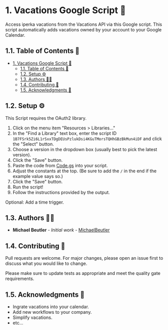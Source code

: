 # 1. Vacations Google Script 📅

Access iperka vacations from the Vacations API via this Google script. This script automatically adds vacations owned by your account to your Google Calendar.

## 1.1. Table of Contents 🧾

- [1. Vacations Google Script 📅](#1-vacations-google-script-)
  - [1.1. Table of Contents 🧾](#11-table-of-contents-)
  - [1.2. Setup ⚙](#12-setup-)
  - [1.3. Authors 👨‍💻](#13-authors-)
  - [1.4. Contributing 🤝](#14-contributing-)
  - [1.5. Acknowledgments 🐛](#15-acknowledgments-)

## 1.2. Setup ⚙

This Script requires the OAuth2 library.

1. Click on the menu item "Resources > Libraries..."
2. In the "Find a Library" text box, enter the script ID
   `1B7FSrk5Zi6L1rSxxTDgDEUsPzlukDsi4KGuTMorsTQHhGBzBkMun4iDF` and click the
   "Select" button.
3. Choose a version in the dropdown box (usually best to pick the latest
   version).
4. Click the "Save" button.
5. Paste the code from [Code.gs](Code.gs) into your script.
6. Adjust the constants at the top. (Be sure to add the `/` in the end if the example value says so.)
7. Click the "Save" button.
8. Run the script!
9. Follow the instructions provided by the output.

Optional: Add a time trigger.

## 1.3. Authors 👨‍💻

- **Michael Beutler** - _Initial work_ - [MichaelBeutler](https://github.com/MichaelBeutler)

## 1.4. Contributing 🤝

Pull requests are welcome. For major changes, please open an issue first to discuss what you would like to change.

Please make sure to update tests as appropriate and meet the quality gate requirements.

## 1.5. Acknowledgments 🐛

- Ingrate vacations into your calendar.
- Add new workflows to your company.
- Simplify vacations.
- etc...
